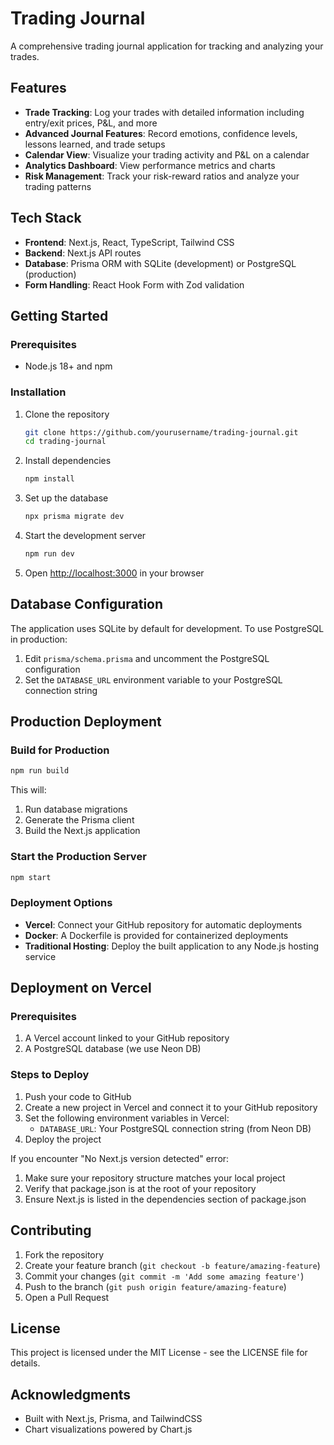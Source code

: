 # Trading Journal 

A comprehensive trading journal application for tracking and analyzing your trades.

## Features

- **Trade Tracking**: Log your trades with detailed information including entry/exit prices, P&L, and more
- **Advanced Journal Features**: Record emotions, confidence levels, lessons learned, and trade setups
- **Calendar View**: Visualize your trading activity and P&L on a calendar
- **Analytics Dashboard**: View performance metrics and charts
- **Risk Management**: Track your risk-reward ratios and analyze your trading patterns

## Tech Stack

- **Frontend**: Next.js, React, TypeScript, Tailwind CSS
- **Backend**: Next.js API routes
- **Database**: Prisma ORM with SQLite (development) or PostgreSQL (production)
- **Form Handling**: React Hook Form with Zod validation

## Getting Started

### Prerequisites

- Node.js 18+ and npm

### Installation

1. Clone the repository
   ```bash
   git clone https://github.com/yourusername/trading-journal.git
   cd trading-journal
   ```

2. Install dependencies
   ```bash
   npm install
   ```

3. Set up the database
   ```bash
   npx prisma migrate dev
   ```

4. Start the development server
   ```bash
   npm run dev
   ```

5. Open [http://localhost:3000](http://localhost:3000) in your browser

## Database Configuration

The application uses SQLite by default for development. To use PostgreSQL in production:

1. Edit `prisma/schema.prisma` and uncomment the PostgreSQL configuration
2. Set the `DATABASE_URL` environment variable to your PostgreSQL connection string

## Production Deployment

### Build for Production

```bash
npm run build
```

This will:
1. Run database migrations
2. Generate the Prisma client
3. Build the Next.js application

### Start the Production Server

```bash
npm start
```

### Deployment Options

- **Vercel**: Connect your GitHub repository for automatic deployments
- **Docker**: A Dockerfile is provided for containerized deployments
- **Traditional Hosting**: Deploy the built application to any Node.js hosting service

## Deployment on Vercel

### Prerequisites
1. A Vercel account linked to your GitHub repository
2. A PostgreSQL database (we use Neon DB)

### Steps to Deploy
1. Push your code to GitHub
2. Create a new project in Vercel and connect it to your GitHub repository
3. Set the following environment variables in Vercel:
   - `DATABASE_URL`: Your PostgreSQL connection string (from Neon DB)
4. Deploy the project

If you encounter "No Next.js version detected" error:
1. Make sure your repository structure matches your local project
2. Verify that package.json is at the root of your repository
3. Ensure Next.js is listed in the dependencies section of package.json

## Contributing

1. Fork the repository
2. Create your feature branch (`git checkout -b feature/amazing-feature`)
3. Commit your changes (`git commit -m 'Add some amazing feature'`)
4. Push to the branch (`git push origin feature/amazing-feature`)
5. Open a Pull Request

## License

This project is licensed under the MIT License - see the LICENSE file for details.

## Acknowledgments

- Built with Next.js, Prisma, and TailwindCSS
- Chart visualizations powered by Chart.js
